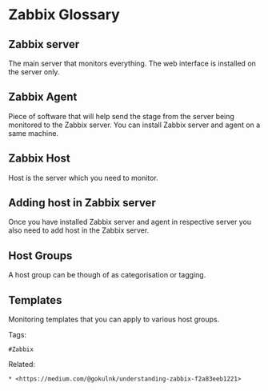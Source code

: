 # Zabbix Glossary

## Zabbix server
The main server that monitors everything. The web interface is installed
on the server only. 

## Zabbix Agent
Piece of software that will help send the stage from the server being
monitored to the Zabbix server. You can install Zabbix server and agent
on a same machine.

## Zabbix Host
Host is the server which you need to monitor.

## Adding host in Zabbix server
Once you have installed Zabbix server and agent in respective server you
also need to add host in the Zabbix server.

## Host Groups
A host group can be though of as categorisation or tagging.

## Templates
Monitoring templates that you can apply to various host groups.

Tags:
```
#Zabbix
```

Related:
```
* <https://medium.com/@gokulnk/understanding-zabbix-f2a83eeb1221>
```
